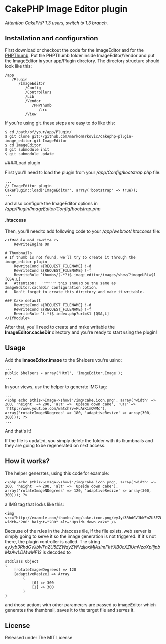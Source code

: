 # CakePHP Image Editor plugin
*Attention CakePHP 1.3 users, switch to 1.3 branch.*

## Installation and configuration

First download or checkout the code for the ImageEditor and for the [PHPThumb][1]. Put the PHPThumb folder inside ImageEditor/Vendor and put the ImageEditor in your app/Plugin directory. The directory structure should look like this:

    /app
       /Plugin
          /ImageEditor
             /Config
             /Controllers
             /Lib
             /Vendor
                /PHPThumb
                   /src
             /View

If you're using git, these steps are easy to do like this:

    $ cd /path/of/your/app/Plugin/
    $ git clone git://github.com/markomarkovic/cakephp-plugin-image_editor.git ImageEditor
    $ cd ImageEditor
    $ git submodule init
    $ git submodule update


####Load plugin

First you'll need to load the plugin from your */app/Config/bootstrap.php* file:

    ...
    // ImageEditor plugin
    CakePlugin::load('ImageEditor', array('bootstrap' => true));
    ...

and also configure the ImageEditor options in */app/Plugin/ImageEditor/Config/bootstrap.php*


#### .htaccess

Then, you'll need to add following code to your */app/webroot/.htaccess* file:

	<IfModule mod_rewrite.c>
		RewriteEngine On

    # Thumbnails
    # If thumb is not found, we'll try to create it through the image_editor plugin
        RewriteCond %{REQUEST_FILENAME} !-d
        RewriteCond %{REQUEST_FILENAME} !-f
        RewriteRule ^thumbs/(.*?)$ image_editor/images/show/?imageURL=$1 [QSA,L]
    #   Attention!   ^^^^^^ this should be the same as ImageEditor.cacheDir configuration option.
    #   Don't forget to create this directory and make it writable.

    ### Cake default
        RewriteCond %{REQUEST_FILENAME} !-d
        RewriteCond %{REQUEST_FILENAME} !-f
        RewriteRule ^(.*)$ index.php?url=$1 [QSA,L]
    </IfModule>

After that, you'll need to create and make writable the **ImageEditor.cacheDir** directory and you're ready to start using the plugin!


## Usage

Add the **ImageEditor.image** to the $helpers you're using:

    ...
    public $helpers = array('Html', 'ImageEditor.Image');
    ...

In your views, use the helper to generate IMG tag:

    ...
    <?php echo $this->Image->show('/img/cake.icon.png', array('width' => 200, 'height' => 200, 'alt' => 'Upside down cake', 'url' => 'http://www.youtube.com/watch?v=FuA8K1mQWMc'), array('rotateImageNDegrees' => 180, 'adaptiveResize' => array(300, 300))); ?>
    ...

And that's it!

If the file is updated, you simply delete the folder with its thumbnails and they are going to be regenerated on next access.

## How it works?

 The helper generates, using this code for example:

    <?php echo $this->Image->show('/img/cake.icon.png', array('width' => 200, 'height' => 200, 'alt' => 'Upside down cake'), array('rotateImageNDegrees' => 120, 'adaptiveResize' => array(300, 300))); ?>

  a IMG tag that looks like this:

    <img src="http://example.com/thumbs/img/cake.icon.png/eyJyb3RhdGVJbWFnZU5EZWdyZWVzIjoxMjAsImFkYXB0aXZlUmVzaXplIjpbMzAwLDMwMF19.png" width="200" height="200" alt="Upside down cake" />

Because of the rules in the .htaccess file, if the file exists, web server is simply going to serve it so the image generation is not triggered. If it's not there, the plugin controller is called. The string *eyJyb3RhdGVJbWFnZU5EZWdyZWVzIjoxMjAsImFkYXB0aXZlUmVzaXplIjpbMzAwLDMwMF19* is decoded to

    stdClass Object
    (
        [rotateImageNDegrees] => 120
        [adaptiveResize] => Array
            (
                [0] => 300
                [1] => 300
            )
    )

and those actions with other parameters are passed to ImageEditor which generates the thumbnail, saves it to the target file and serves it.

## License

Released under The MIT License

[1]: http://phpthumb.gxdlabs.com/
